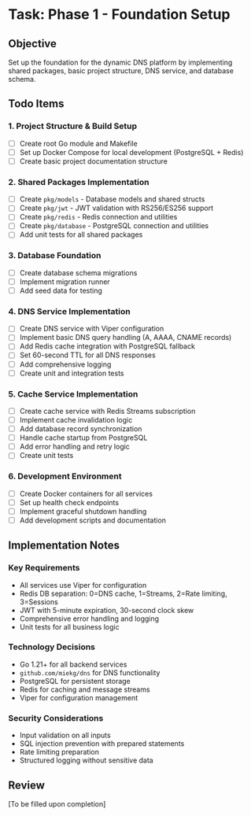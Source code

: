 # Task: Phase 1 - Foundation Setup

## Objective
Set up the foundation for the dynamic DNS platform by implementing shared packages, basic project structure, DNS service, and database schema.

## Todo Items

### 1. Project Structure & Build Setup
- [ ] Create root Go module and Makefile
- [ ] Set up Docker Compose for local development (PostgreSQL + Redis)
- [ ] Create basic project documentation structure

### 2. Shared Packages Implementation
- [ ] Create `pkg/models` - Database models and shared structs
- [ ] Create `pkg/jwt` - JWT validation with RS256/ES256 support
- [ ] Create `pkg/redis` - Redis connection and utilities
- [ ] Create `pkg/database` - PostgreSQL connection and utilities
- [ ] Add unit tests for all shared packages

### 3. Database Foundation
- [ ] Create database schema migrations
- [ ] Implement migration runner
- [ ] Add seed data for testing

### 4. DNS Service Implementation
- [ ] Create DNS service with Viper configuration
- [ ] Implement basic DNS query handling (A, AAAA, CNAME records)
- [ ] Add Redis cache integration with PostgreSQL fallback
- [ ] Set 60-second TTL for all DNS responses
- [ ] Add comprehensive logging
- [ ] Create unit and integration tests

### 5. Cache Service Implementation
- [ ] Create cache service with Redis Streams subscription
- [ ] Implement cache invalidation logic
- [ ] Add database record synchronization
- [ ] Handle cache startup from PostgreSQL
- [ ] Add error handling and retry logic
- [ ] Create unit tests

### 6. Development Environment
- [ ] Create Docker containers for all services
- [ ] Set up health check endpoints
- [ ] Implement graceful shutdown handling
- [ ] Add development scripts and documentation

## Implementation Notes

### Key Requirements
- All services use Viper for configuration
- Redis DB separation: 0=DNS cache, 1=Streams, 2=Rate limiting, 3=Sessions
- JWT with 5-minute expiration, 30-second clock skew
- Comprehensive error handling and logging
- Unit tests for all business logic

### Technology Decisions
- Go 1.21+ for all backend services
- `github.com/miekg/dns` for DNS functionality
- PostgreSQL for persistent storage
- Redis for caching and message streams
- Viper for configuration management

### Security Considerations
- Input validation on all inputs
- SQL injection prevention with prepared statements
- Rate limiting preparation
- Structured logging without sensitive data

## Review
[To be filled upon completion]